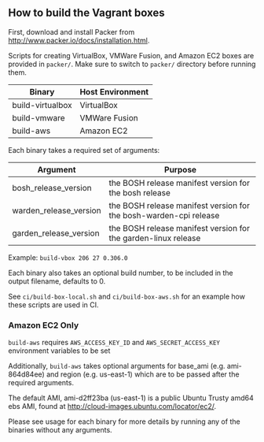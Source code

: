 ## How to build the Vagrant boxes

First, download and install Packer from <http://www.packer.io/docs/installation.html>.

Scripts for creating VirtualBox, VMWare Fusion, and Amazon EC2 boxes are provided in `packer/`. Make sure to switch to `packer/` directory before running them.

Binary           | Host Environment
---------------- | ----------------
build-virtualbox | VirtualBox
build-vmware     | VMWare Fusion
build-aws        | Amazon EC2

Each binary takes a required set of arguments:

Argument               | Purpose
---------------------- | -------
bosh_release_version   | the BOSH release manifest version for the bosh release
warden_release_version | the BOSH release manifest version for the bosh-warden-cpi release
garden_release_version | the BOSH release manifest version for the garden-linux release

Example: `build-vbox 206 27 0.306.0`

Each binary also takes an optional build number, to be included in the output filename, defaults to 0.

See `ci/build-box-local.sh` and `ci/build-box-aws.sh` for an example how these scripts are used in CI.

### Amazon EC2 Only

`build-aws` requires `AWS_ACCESS_KEY_ID` and `AWS_SECRET_ACCESS_KEY` environment variables to be set

Additionally, `build-aws` takes optional arguments for base_ami (e.g. ami-864d84ee) and region (e.g. us-east-1) which are to be passed after the required arguments.

The default AMI, ami-d2ff23ba (us-east-1) is a public Ubuntu Trusty amd64 ebs AMI, found at http://cloud-images.ubuntu.com/locator/ec2/.

Please see usage for each binary for more details by running any of the binaries without any arguments.
